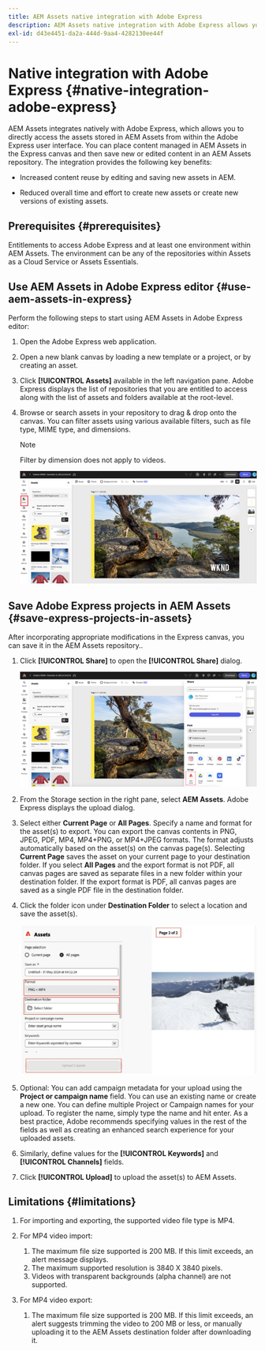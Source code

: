 ```yaml
---
title: AEM Assets native integration with Adobe Express
description: AEM Assets native integration with Adobe Express allows you to directly access the assets stored in AEM Assets from within the Adobe Express user interface.
exl-id: d43e4451-da2a-444d-9aa4-4282130ee44f
---
```

# Native integration with Adobe Express {#native-integration-adobe-express}

AEM Assets integrates natively with Adobe Express, which allows you to directly access the assets stored in AEM Assets from within the Adobe Express user interface. You can place content managed in AEM Assets in the Express canvas and then save new or edited content in an AEM Assets repository. The integration provides the following key benefits:

* Increased content reuse by editing and saving new assets in AEM.

* Reduced overall time and effort  to create new assets or create new versions of existing assets.

## Prerequisites {#prerequisites}

Entitlements to access Adobe Express and at least one environment within AEM Assets. The environment can be any of the repositories within Assets as a Cloud Service or Assets Essentials.


## Use AEM Assets in Adobe Express editor {#use-aem-assets-in-express}

Perform the following steps to start using AEM Assets in Adobe Express editor:

1. Open the Adobe Express web application.

2. Open a new blank canvas by loading a new template or a project, or by creating an asset.

3. Click **[!UICONTROL Assets]** available in the left navigation pane. Adobe Express  displays the list of repositories that you are entitled to access along with the list of assets and folders available at the root-level.

4. Browse or search assets in your repository to drag & drop onto the canvas. You can filter assets using various available filters, such as file type, MIME type, and dimensions.

   >[!NOTE]
   >
   >Filter by dimension does not apply to videos.

   ![Include assets from Assets add-on](assets/adobe-express-native-integration.png)


## Save Adobe Express projects in AEM Assets {#save-express-projects-in-assets}

After incorporating appropriate modifications in the Express canvas, you can save it in the AEM Assets repository.. 

1. Click **[!UICONTROL Share]** to open the **[!UICONTROL Share]** dialog.

   ![Save assets in AEM](assets/adobe-express-share.png)

2. From the Storage section in the right pane, select **AEM Assets**. Adobe Express displays the upload dialog.
3. Select either **Current Page** or **All Pages**. Specify a name and format for the asset(s) to export. You can export the canvas contents in PNG, JPEG, PDF, MP4, MP4+PNG, or MP4+JPEG formats. The format adjusts automatically based on the asset(s) on the canvas page(s).
Selecting **Current Page** saves the asset on your current page to your destination folder. If you select **All Pages** and the export format is not PDF, all canvas pages are saved as separate files in a new folder within your destination folder. If the export format is PDF, all canvas pages are saved as a single PDF file in the destination folder.

4. Click the folder icon under **Destination Folder** to select a location and save the asset(s). 

   ![Save assets in AEM](/help/assets/assets/page-selection-and-destination-folder.svg)

5. Optional: You can add campaign metadata for your upload using the **Project or campaign name** field. You can use an existing name or create a new one. You can define multiple Project or Campaign names for your upload. To register the name, simply type the name and hit enter.
As a best practice, Adobe recommends specifying values in the rest of the fields as well as creating an enhanced search experience for your uploaded assets.

6. Similarly, define values for the **[!UICONTROL Keywords]** and **[!UICONTROL Channels]** fields.

7. Click **[!UICONTROL Upload]** to upload the asset(s) to AEM Assets.

## Limitations {#limitations}

1. For importing and exporting, the supported video file type is MP4.

2. For MP4 video import: 

   1. The maximum file size supported is 200 MB. If this limit exceeds, an alert message displays.
   2. The maximum supported resolution is 3840 X 3840 pixels.
   3. Videos with transparent backgrounds (alpha channel) are not supported.

3. For MP4 video export: 

   1. The maximum file size supported is 200 MB. If this limit exceeds, an alert suggests trimming the video to 200 MB or less, or manually uploading it to the AEM Assets destination folder after downloading it.

   
   
